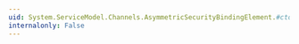 ```yaml
---
uid: System.ServiceModel.Channels.AsymmetricSecurityBindingElement.#ctor
internalonly: False
---
```

